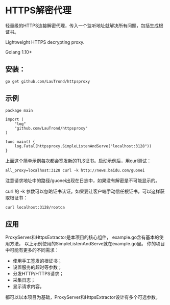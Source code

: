 # HTTPS解密代理

轻量级的HTTPS连接解密代理，传入一个监听地址就解决所有问题，包括生成根证书。

Lightweight HTTPS decrypting proxy.

Golang 1.10+

## 安装：

	go get github.com/LauTrond/httpsproxy

## 示例

	package main

	import (
		"log"
		"github.com/LauTrond/httpsproxy"
	)

	func main() {
		log.Fatal(httpsproxy.SimpleListenAndServe("localhost:3128"))
	}

上面这个简单示例每次都会签发新的TLS证书。启动示例后，用curl测试：

	all_proxy=localhost:3128 curl -k http://news.baidu.com/guonei

注意请求地址中的路径/guonei出现在日志中，如果没有解密是不可能显示的。

curl 的 -k 参数可以忽略证书认证。如果要让客户端手动信任根证书，可以这样获取根证书：

	curl localhost:3128/rootca

## 应用

ProxyServer和HttpsExtractor是本项目的核心组件，
example.go含有基本的使用方法，
以上示例使用的SimpleListenAndServe就在example.go里。
你的项目中可能有更多的不同需求：

- 使用手工签发的根证书；
- 设置服务的超时等参数；
- 分发HTTP/HTTPS请求；
- 采集日志；
- 显示请求内容。

都可以以本项目为基础，ProxyServer和HttpsExtractor设计有多个可选参数。

